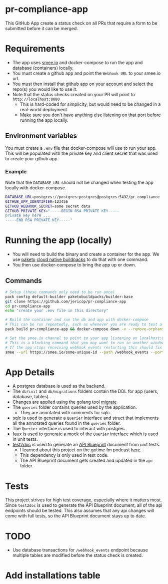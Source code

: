 # pr-compliance-app

This GitHub App create a status check on all PRs that require a form to be submitted before it can be merged.

# Requirements

* The app uses [smee.io](https://smee.io/) and docker-compose to run the app  and database (containers) locally. 
* You must create a github app and point the `Webhook URL` to your smee.io url.
* You must then install that github app on your account and select the repo(s) you would like to use it.
* Note that the status checks created on your PR will point to `http://localhost:8080`
	* This is hard-coded for simplicity, but would need to be changed in a real-world deployment.
	* Make sure you don't have anything else listening on that port before running the app locally.

## Environment variables

You must create a `.env` file that docker-compose will use to run your app. This will be populated with the private key and client secret that was used to create your github app.

### Example

Note that the `DATABASE_URL` should not be changed when testing the app locally with docker-compose.

```bash
DATABASE_URL=postgres://postgres:postgres@postgres:5432/pr_compliance
GITHUB_APP_IDENTIFIER=123456
GITHUB_WEBHOOK_SECRET=some secret data
GITHUB_PRIVATE_KEY="-----BEGIN RSA PRIVATE KEY-----
private key here ...
-----END RSA PRIVATE KEY-----"
```


# Running the app (locally)

* You will need to build the binary and create a container for the app. We use [paketo](https://paketo.io/) [cloud native buildpacks](https://buildpacks.io/) to do that with one command.
* You then use docker-compose to bring the app up or down.

## Commands


```bash
# Setup (these commands only need to be run once)
pack config default-builder paketobuildpacks/builder:base
git clone https://github.com/jericop/pr-compliance-app
cd pr-compliance-app
echo "create your .env file in this directory"

# Build the container and run the db and app with docker-compose
# This can be run repeatedly, such as whenever you are ready to test a code change.
pack build pr-compliance-app && docker-compose down -v --remove-orphans && docker-compose up -d

# Set the smee.io channel to point to your app listening on localhost:8080
# This is a blocking command that you may want to run in another window/tab.
# If the app stops receiving webhook events restarting this should fix it.
smee --url https://smee.io/some-unique-id --path /webhook_events --port 8080
```

# App Details

* A postgres database is used as the backend.
* The `db/init` and `db/migrations` folders contain the DDL for app (users, database, tables).
* Changes are applied using the golang tool [migrate](https://github.com/golang-migrate/migrate)
* The `queries` folder contains queries used by the application.
	* They are annotated with comments for sqlc.
* [sqlc](https://docs.sqlc.dev/en/latest/) is used to generate a `Querier` interface and struct that implements all the annotated queries found in the `queries` folder.
* The `Querier` interface is used to interact with postgres.
* [faux](https://pkg.go.dev/github.com/ryanmoran/faux) is used to generate a mock of the `Querier` interface which is used in unit tests.
* [test2doc](https://pkg.go.dev/github.com/s-mang/test2doc) is used to generate an [API Blueprint](https://github.com/apiaryio/api-blueprint/blob/master/API%20Blueprint%20Specification.md) document from unit tests.
	* I learned about this project on the gotime fm podcast [here](https://changelog.com/gotime/5).
	* This dependency is only used in test code.
	* The API Blueprint document gets created and updated in the `api` folder.

# Tests

This project strives for high test coverage, especially where it matters most. Since `test2doc` is used to generate the API Blueprint document, all of the api endpoints should be tested. This also assumes that any api changes will come with full tests, so the API Blueprint document stays up to date.

# TODO

* Use database transactions for `/webhook_events` endpoint because multiple tables are modified before the status check is created.

# Add installations table